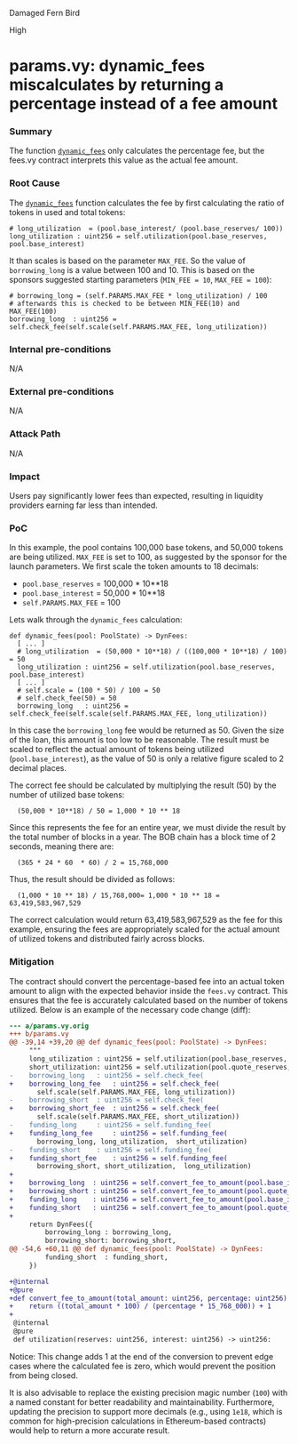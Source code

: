 Damaged Fern Bird

High

# params.vy: dynamic_fees miscalculates by returning a percentage instead of a fee amount

### Summary

The function [`dynamic_fees`](https://github.com/sherlock-audit/2024-08-velar-artha/blob/main/gl-sherlock/contracts/params.vy#L33-L55) only calculates the percentage fee, but the fees.vy contract interprets this value as the actual fee amount.

### Root Cause

The [`dynamic_fees`](https://github.com/sherlock-audit/2024-08-velar-artha/blob/main/gl-sherlock/contracts/params.vy#L33-L55) function calculates the fee by first calculating the ratio of tokens in used and total tokens:
```vyper
# long_utilization  = (pool.base_interest/ (pool.base_reserves/ 100))
long_utilization : uint256 = self.utilization(pool.base_reserves, pool.base_interest)
```

It than scales is based on the parameter `MAX_FEE`. So the value of `borrowing_long` is a value between 100 and 10. This is based on the sponsors suggested starting parameters (`MIN_FEE = 10`, `MAX_FEE = 100`):
```vyper
# borrowing_long = (self.PARAMS.MAX_FEE * long_utilization) / 100
# afterwards this is checked to be between MIN_FEE(10) and MAX_FEE(100) 
borrowing_long  : uint256 = self.check_fee(self.scale(self.PARAMS.MAX_FEE, long_utilization))
```


### Internal pre-conditions

N/A

### External pre-conditions

N/A

### Attack Path

N/A

### Impact

Users pay significantly lower fees than expected, resulting in liquidity providers earning far less than intended.

### PoC

In this example, the pool contains 100,000 base tokens, and 50,000 tokens are being utilized. `MAX_FEE` is set to 100, as suggested by the sponsor for the launch parameters. We first scale the token amounts to 18 decimals:
- `pool.base_reserves` = 100,000 * 10**18
- `pool.base_interest`  =  50,000 * 10**18
- `self.PARAMS.MAX_FEE` = 100

Lets walk through the `dynamic_fees` calculation:
```vyper
def dynamic_fees(pool: PoolState) -> DynFees:
  [ ... ]
  # long_utilization  = (50,000 * 10**18) / ((100,000 * 10**18) / 100) = 50
  long_utilization : uint256 = self.utilization(pool.base_reserves, pool.base_interest)
  [ ... ]
  # self.scale = (100 * 50) / 100 = 50
  # self.check_fee(50) = 50
  borrowing_long   : uint256 = self.check_fee(self.scale(self.PARAMS.MAX_FEE, long_utilization))  
```

In this case the `borrowing_long` fee would be returned as 50. Given the size of the loan, this amount is too low to be reasonable. The result must be scaled to reflect the actual amount of tokens being utilized (`pool.base_interest`), as the value of 50 is only a relative figure scaled to 2 decimal places.

The correct fee should be calculated by multiplying the result (50) by the number of utilized base tokens:
```text
  (50,000 * 10**18) / 50 = 1,000 * 10 ** 18
```

Since this represents the fee for an entire year, we must divide the result by the total number of blocks in a year. The BOB chain has a block time of 2 seconds, meaning there are:
```text
  (365 * 24 * 60  * 60) / 2 = 15,768,000
```

Thus, the result should be divided as follows:
```text
  (1,000 * 10 ** 18) / 15,768,000= 1,000 * 10 ** 18 = 63,419,583,967,529 
```

The correct calculation would return 63,419,583,967,529 as the fee for this example, ensuring the fees are appropriately scaled for the actual amount of utilized tokens and distributed fairly across blocks.





### Mitigation

The contract should convert the percentage-based fee into an actual token amount to align with the expected behavior inside the `fees.vy` contract. This ensures that the fee is accurately calculated based on the number of tokens utilized. Below is an example of the necessary code change (diff):

```diff
--- a/params.vy.orig
+++ b/params.vy
@@ -39,14 +39,20 @@ def dynamic_fees(pool: PoolState) -> DynFees:
     """
     long_utilization : uint256 = self.utilization(pool.base_reserves, pool.base_interest)
     short_utilization: uint256 = self.utilization(pool.quote_reserves, pool.quote_interest)
-    borrowing_long   : uint256 = self.check_fee(
+    borrowing_long_fee   : uint256 = self.check_fee(
       self.scale(self.PARAMS.MAX_FEE, long_utilization))
-    borrowing_short  : uint256 = self.check_fee(
+    borrowing_short_fee  : uint256 = self.check_fee(
       self.scale(self.PARAMS.MAX_FEE, short_utilization))
-    funding_long     : uint256 = self.funding_fee(
+    funding_long_fee     : uint256 = self.funding_fee(
       borrowing_long, long_utilization,  short_utilization)
-    funding_short    : uint256 = self.funding_fee(
+    funding_short_fee    : uint256 = self.funding_fee(
       borrowing_short, short_utilization,  long_utilization)
+
+    borrowing_long  : uint256 = self.convert_fee_to_amount(pool.base_interest, borrowing_long_fee)
+    borrowing_short : uint256 = self.convert_fee_to_amount(pool.quote_interest, borrowing_short_fee)
+    funding_long    : uint256 = self.convert_fee_to_amount(pool.base_interest, funding_long_fee)
+    funding_short   : uint256 = self.convert_fee_to_amount(pool.quote_interest, funding_short_fee)
+
     return DynFees({
         borrowing_long : borrowing_long,
         borrowing_short: borrowing_short,
@@ -54,6 +60,11 @@ def dynamic_fees(pool: PoolState) -> DynFees:
         funding_short  : funding_short,
     })

+@internal
+@pure
+def convert_fee_to_amount(total_amount: uint256, percentage: uint256) -> uint256:
+    return ((total_amount * 100) / (percentage * 15_768_000)) + 1
+
 @internal
 @pure
 def utilization(reserves: uint256, interest: uint256) -> uint256:
```

Notice: This change adds 1 at the end of the conversion to prevent edge cases where the calculated fee is zero, which would prevent the position from being closed.

It is also advisable to replace the existing precision magic number (`100`) with a named constant for better readability and maintainability. Furthermore, updating the precision to support more decimals (e.g., using `1e18`, which is common for high-precision calculations in Ethereum-based contracts) would help to return a more accurate result. 
